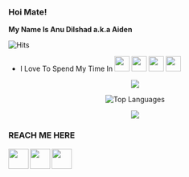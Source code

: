 ### Hoi Mate!

<b> My Name Is Anu Dilshad a.k.a Aiden </b>

![Hits](https://hits.seeyoufarm.com/api/count/incr/badge.svg?url=https%3A%2F%2Fgithub.com%2FAid-3n)
- I Love To Spend My Time In <img  src="https://cdn.jsdelivr.net/npm/simple-icons@3.5.0/icons/telegram.svg" width="30px" />   <img src ="https://cdn.jsdelivr.net/npm/simple-icons@3.5.0/icons/github.svg" width="30px" />   <img src="https://cdn.jsdelivr.net/npm/simple-icons@3.5.0/icons/heroku.svg" width="30px" />  <img src="https://cdn.jsdelivr.net/npm/simple-icons@3.5.0/icons/xbox.svg" width="30px" />
<div align="center">
<p align="center">
<img src="[https://github-readme-stats.vercel.app/api?username=Aid-3n&show_icons=true&title_color=C0C0C0&icon_color=00FFFF&text_color=9f9f9f&bg_color=151515](https://github-readme-stats-iota-ebon.vercel.app/)"/>

![Top Languages](https://github-readme-stats.vercel.app/api/top-langs/?username=aid-3n&layout=compact&theme=dark)
</p>

<p align="center">
  <a href="https://github.com/AID-3N">
    <img src="https://github-readme-streak-stats.herokuapp.com/?user=Aid-3n#version3"/>
  </a>
</p>
  </div>

### REACH ME HERE

[<img align="left" src="https://cdn.jsdelivr.net/npm/simple-icons@3.5.0/icons/telegram.svg" width="40px" />](https://tx.me/AID_3N)
[<img align="left" src ="https://cdn.jsdelivr.net/npm/simple-icons@3.5.0/icons/gmail.svg" width="40px" />](mailto:dilshadanu8@gmail.com)
[<img align="left" src ="https://cdn.jsdelivr.net/npm/simple-icons@3.5.0/icons/instagram.svg" width="40px" />](https://www.instagram.com/anu_.dx/)


